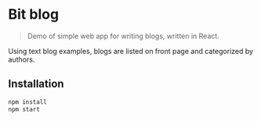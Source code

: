 # Bit blog
> Demo of simple web app for writing blogs, written in React.

Using text blog examples, blogs are listed on front page and categorized by authors.

## Installation

```sh
npm install
npm start
```
